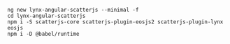 
    ng new lynx-angular-scatterjs --minimal -f
    cd lynx-angular-scatterjs
    npm i -S scatterjs-core scatterjs-plugin-eosjs2 scatterjs-plugin-lynx eosjs
    npm i -D @babel/runtime

    
    
